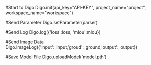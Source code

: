 #Start to Digo
Digo.init(api_key="API-KEY", project_name="project", workspace_name="workspace")

#Send Parameter
Digo.setParameter(parser)

#Send Log
Digo.log({'loss':loss, 'mIou':mIou})

#Send Image Data 
Digo.imageLog({'input':_input,'groud':_ground,'output':_output})

#Save Model File
Digo.uploadModel('model.pth')
